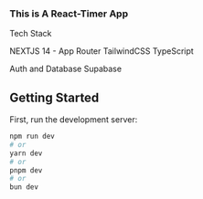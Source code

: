 ### This is A React-Timer App

Tech Stack

NEXTJS 14 - App Router
TailwindCSS
TypeScript

Auth and Database
Supabase

## Getting Started

First, run the development server:

```bash
npm run dev
# or
yarn dev
# or
pnpm dev
# or
bun dev
```
